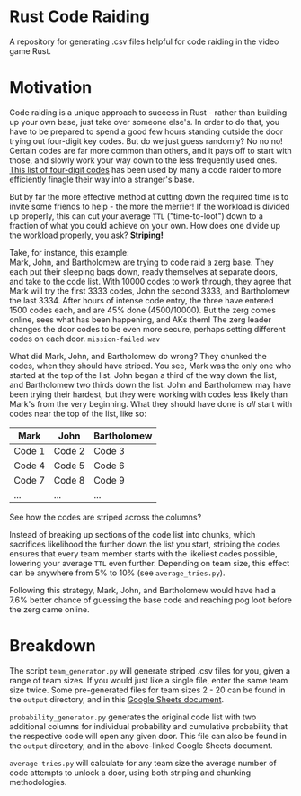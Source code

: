 # Rust Code Raiding

A repository for generating .csv files helpful for code raiding in the video game Rust.

# Motivation

Code raiding is a unique approach to success in Rust - rather than building up your own base, just take over someone 
else's. In order to do that, you have to be prepared to spend a good few hours standing outside the door trying out 
four-digit key codes. But do we just guess randomly? No no no! Certain codes are far more common than others, and it 
pays off to start with those, and slowly work your way down to the less frequently used ones. 
[This list of four-digit codes](https://github.com/danielmiessler/SecLists/blob/master/Passwords/Common-Credentials/four-digit-pin-codes-sorted-by-frequency-withcount.csv) 
has been used by many a code raider to more efficiently finagle their way into a stranger's base.

But by far the more effective method at cutting down the required time is to invite some friends to help - the more the 
merrier! If the workload is divided up properly, this can cut your average `TTL` ("time-to-loot") down to a fraction of 
what you could achieve on your own. How does one divide up the workload properly, you ask? **Striping!**

Take, for instance, this example:<br>
Mark, John, and Bartholomew are trying to code raid a zerg base. They each put their sleeping bags down, ready 
themselves at separate doors, and take to the code list. With 10000 codes to work through, they agree that Mark will try
the first 3333 codes, John the second 3333, and Bartholomew the last 3334. After hours of intense code entry, the three 
have entered 1500 codes each, and are 45% done (4500/10000). But the zerg comes online, sees what has been happening, 
and AKs them! The zerg leader changes the door codes to be even more secure, perhaps setting different codes on 
each door. `mission-failed.wav`

What did Mark, John, and Bartholomew do wrong? They chunked the codes, when they should have striped. You see, Mark was 
the only one who started at the top of the list. John began a third of the way down the list, and Bartholomew two thirds
down the list. John and Bartholomew may have been trying their hardest, but they were working with codes less likely than 
Mark's from the very beginning. What they should have done is _all_ start with codes near the top of the list, like so:

| Mark | John | Bartholomew |
| ------ | ------ | ------ |
| Code 1 | Code 2 | Code 3 |
| Code 4 | Code 5 | Code 6 |
| Code 7 | Code 8 | Code 9 |
| ...    | ...    | ...    |

See how the codes are striped across the columns?

Instead of breaking up sections of the code list into chunks, which sacrifices likelihood the further down the list you 
start, striping the codes ensures that every team member starts with the likeliest codes possible, lowering your average
`TTL` even further. Depending on team size, this effect can be anywhere from 5% to 10% (see `average_tries.py`).

Following this strategy, Mark, John, and Bartholomew would have had a 7.6% better chance of guessing the base code and reaching
pog loot before the zerg came online.

# Breakdown

The script `team_generator.py` will generate striped .csv files for you, given a range of team sizes. If you would just
like a single file, enter the same team size twice. Some pre-generated files for team sizes 2 - 20 can be found in the
`output` directory, and in this
[Google Sheets document](https://docs.google.com/spreadsheets/d/10VRfXBZ0gLTXefnJBM9CfOjDZZlOhkBDhS46A3SUcO0/edit?usp=sharing).

`probability_generator.py` generates the original code list with two additional columns for individual probability and
cumulative probability that the respective code will open any given door. This file can also be found in the `output`
directory, and in the above-linked Google Sheets document.

`average-tries.py` will calculate for any team size the average number of code attempts to unlock a door, using both
striping and chunking methodologies.
